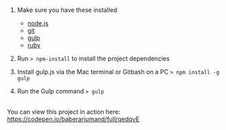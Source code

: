 
1. Make sure you have these installed
	- [node.js](http://nodejs.org/)
	- [git](http://git-scm.com/)
	- [gulp](http://gulpjs.com/)
	- [ruby](http://gulpjs.com/)

2. Run `> npm-install` to install the project dependencies
3. Install gulp.js via the Mac terminal or Gitbash on a PC `> npm install -g gulp`
4. Run the Gulp command `> gulp`<br><br>

You can view this project in action here: https://codepen.io/baberarjumand/full/qedqvE
